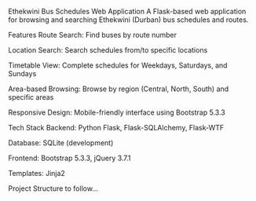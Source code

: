 Ethekwini Bus Schedules Web Application
A Flask-based web application for browsing and searching Ethekwini (Durban) bus schedules and routes.

Features
  Route Search: Find buses by route number
  
  Location Search: Search schedules from/to specific locations
  
  Timetable View: Complete schedules for Weekdays, Saturdays, and Sundays
  
  Area-based Browsing: Browse by region (Central, North, South) and specific areas
  
  Responsive Design: Mobile-friendly interface using Bootstrap 5.3.3

Tech Stack
  Backend: Python Flask, Flask-SQLAlchemy, Flask-WTF
  
  Database: SQLite (development)
  
  Frontend: Bootstrap 5.3.3, jQuery 3.7.1
  
  Templates: Jinja2

Project Structure
  to follow...

  
  
